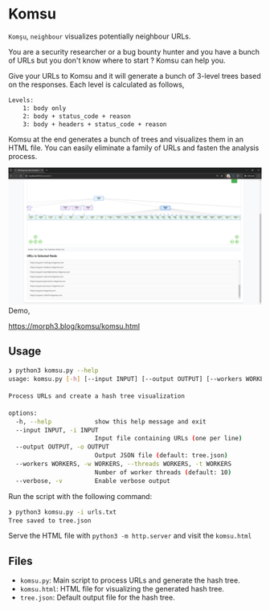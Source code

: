 # Komsu

`Komşu`, `neighbour` visualizes potentially neighbour URLs. 

You are a security researcher or a bug bounty hunter and you have a bunch of URLs but you don't know where to start ? Komsu can help you.

Give your URLs to Komsu and it will generate a bunch of 3-level trees based on the responses. Each level is calculated as follows,

```
Levels:
    1: body only
    2: body + status_code + reason
    3: body + headers + status_code + reason
```

Komsu at the end generates a bunch of trees and visualizes them in an HTML file. You can easily eliminate a family of URLs and fasten the analysis process.

![1.png](https://github.com/morph3/komsu/blob/main/images/1.png)
Demo,

https://morph3.blog/komsu/komsu.html

## Usage

```bash
❯ python3 komsu.py --help
usage: komsu.py [-h] [--input INPUT] [--output OUTPUT] [--workers WORKERS] [--verbose]

Process URLs and create a hash tree visualization

options:
  -h, --help            show this help message and exit
  --input INPUT, -i INPUT
                        Input file containing URLs (one per line)
  --output OUTPUT, -o OUTPUT
                        Output JSON file (default: tree.json)
  --workers WORKERS, -w WORKERS, --threads WORKERS, -t WORKERS
                        Number of worker threads (default: 10)
  --verbose, -v         Enable verbose output
  ```

Run the script with the following command:

```bash
❯ python3 komsu.py -i urls.txt
Tree saved to tree.json
```

Serve the HTML file with `python3 -m http.server` and visit the `komsu.html`

## Files

- `komsu.py`: Main script to process URLs and generate the hash tree.
- `komsu.html`: HTML file for visualizing the generated hash tree.
- `tree.json`: Default output file for the hash tree.
